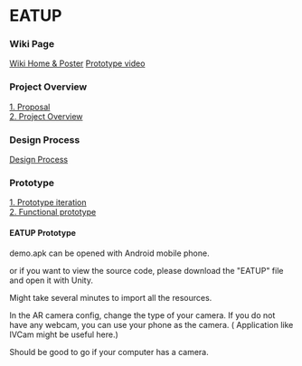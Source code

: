 # EATUP
### Wiki Page
[Wiki Home & Poster](https://github.com/phthisic/EATUP/wiki)
[Prototype video](https://youtu.be/EMolPWj0D3Y)
### Project Overview
[1. Proposal](https://github.com/phthisic/EATUP/wiki/01-Proposal)  
[2. Project Overview](https://github.com/phthisic/EATUP/wiki/02-Project-Overview)  
### Design Process 
[Design Process](https://github.com/phthisic/EATUP/wiki/03-Design-Process)  
### Prototype
[1. Prototype iteration](https://github.com/phthisic/EATUP/wiki/04-Prototype-iteration)  
[2. Functional prototype]()  
#### EATUP Prototype
demo.apk can be opened with Android mobile phone.

or if you want to view the source code, please download the "EATUP" file and open it with Unity.

Might take several minutes to import all the resources.

In the AR camera config, change the type of your camera. If you do not have any webcam, you can use your phone as the camera. ( Application like IVCam might be useful here.)

Should be good to go if your computer has a camera.

